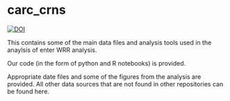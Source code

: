 # carc_crns
[![DOI](https://zenodo.org/badge/DOI/10.5281/zenodo.11649452.svg)](https://doi.org/10.5281/zenodo.11649452)

This contains some of the main data files and analysis tools used in the anaylsis of enter WRR analysis.

Our code (in the form of python and R notebooks) is provided.

Appropriate date files and some of the figures from the analysis are provided. All other data sources that are not found in other repositories can be found here.
